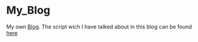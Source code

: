 # My_Blog
My own [Blog](https://veicm.github.io/My_Blog/).
The script wich I have talked about in this blog can be found [here](https://github.com/veicm/My_Blog-scripts)